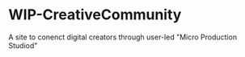 # WIP-CreativeCommunity

A site to conenct digital creators through user-led "Micro Production Studiod"

